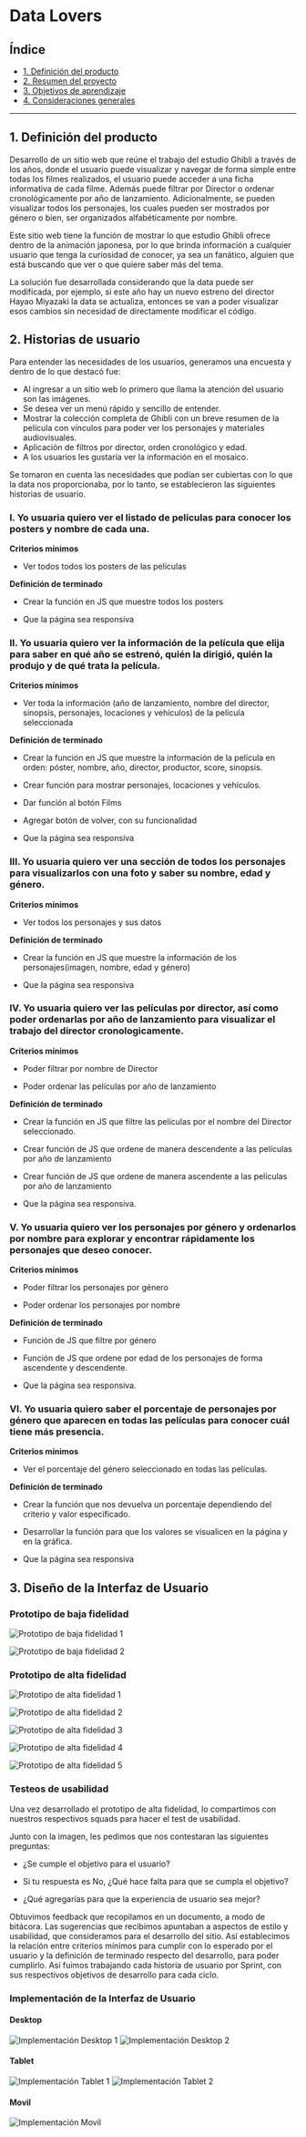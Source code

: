 # Data Lovers

## Índice

* [1. Definición del producto](#1-definicion-del-producto)
* [2. Resumen del proyecto](#2-resumen-del-proyecto)
* [3. Objetivos de aprendizaje](#3-objetivos-de-aprendizaje)
* [4. Consideraciones generales](#4-consideraciones-generales)

***

## 1. Definición del producto

Desarrollo de un sitio web que reúne el trabajo del estudio Ghibli a través de los años, donde el usuario puede visualizar y navegar de forma simple entre todas los filmes realizados, el usuario puede acceder a una ficha informativa de cada filme. Además puede filtrar por Director o ordenar cronológicamente por año de lanzamiento. Adicionalmente, se pueden visualizar todos los personajes, los cuales pueden ser mostrados por género o bien, ser organizados alfabéticamente por nombre.

Este sitio web tiene la función de mostrar lo que estudio Ghibli ofrece dentro de la animación japonesa, por lo que brinda información a cualquier usuario que tenga la curiosidad de conocer, ya sea un fanático, alguien que está buscando que ver o que quiere saber más del tema.

La solución fue desarrollada considerando que la data puede ser modificada, por ejemplo, si este año hay un nuevo estreno del director Hayao Miyazaki la data se actualiza, entonces se van a poder visualizar esos cambios sin necesidad de directamente modificar el código.

## 2. Historias de usuario

Para entender las necesidades de los usuarios, generamos una encuesta y dentro de lo que destacó fue:

- Al ingresar a un sitio web lo primero que llama la atención del usuario son las imágenes.
- Se desea ver un menú rápido y sencillo de entender.
- Mostrar la colección completa de Ghibli con un breve resumen de la película con vínculos para poder ver los personajes y materiales audiovisuales.
- Aplicación de filtros por director, orden cronológico y edad.
- A los usuarios les gustaría ver la información en el mosaico.

Se tomaron en cuenta las necesidades que podían ser cubiertas con lo que la data nos proporcionaba, por lo tanto, se establecieron las siguientes historias de usuario. 

### I. Yo usuaria quiero ver el listado de películas para conocer los posters y nombre de cada una.

**Criterios mínimos**

- Ver todos todos los posters de las películas

**Definición de terminado**

- Crear la función en JS que muestre todos los posters

- Que la página sea responsiva
	
### II. Yo usuaria quiero ver la información de la película que elija para saber en qué año se estrenó, quién la dirigió, quién la produjo y de qué trata la película.

**Criterios mínimos**
- Ver toda la información (año de lanzamiento, nombre del director, sinopsis, personajes, locaciones y vehículos) de la película seleccionada

**Definición de terminado**

- Crear la función en JS que muestre la información de la película en orden:  póster, nombre, año, director, productor, score, sinopsis.

- Crear función para mostrar personajes, locaciones y vehículos.

- Dar función al botón Films

- Agregar botón de volver, con su funcionalidad

- Que la página sea responsiva
	
### III. Yo usuaria quiero ver una sección de todos los personajes para visualizarlos con una foto y saber su nombre, edad y género. 

**Criterios mínimos**

- Ver todos los personajes y sus datos

**Definición de terminado**

- Crear la función en JS que muestre la información de los personajes(imagen, nombre, edad y género)

- Que la página sea responsiva

### IV. Yo usuaria quiero ver las películas por director, así como poder ordenarlas por año de lanzamiento para visualizar el trabajo del director cronologicamente. 

**Criterios mínimos**

- Poder filtrar por nombre de Director

- Poder ordenar las películas por año de lanzamiento

**Definición de terminado**

- Crear la función en JS que filtre las películas por el nombre del Director seleccionado.

- Crear función de JS que ordene de manera descendente a las películas por año de lanzamiento

- Crear función de JS que ordene de manera ascendente a las películas por año de lanzamiento

- Que la página sea responsiva.

### V. Yo usuaria quiero ver los personajes por género y ordenarlos por nombre para explorar y encontrar rápidamente los personajes que deseo conocer.
**Criterios mínimos**

- Poder filtrar los personajes por género

- Poder ordenar los personajes por nombre

**Definición de terminado**

- Función de JS que filtre por género

- Función de JS que ordene por edad de los personajes de forma ascendente y descendente.

- Que la página sea responsiva.

### VI. Yo usuaria quiero saber el porcentaje de personajes por género que aparecen en todas las películas para conocer cuál tiene más presencia.

**Criterios mínimos**

- Ver el porcentaje del género seleccionado en todas las películas.

**Definición de terminado**

- Crear la función que nos devuelva un porcentaje dependiendo del criterio y valor especificado.

- Desarrollar la función para que los valores se visualicen en la página y en la gráfica. 

- Que la página sea responsiva


## 3. Diseño de la Interfaz de Usuario



### Prototipo de baja fidelidad

![Prototipo de baja fidelidad 1](https://github.com/brenah00/DEV009-data-lovers/blob/4cd8654c6bbbb9dce7991bf2238d9ec7fd70fe62/src/img/HU1_PBF.jpg)

![Prototipo de baja fidelidad 2](https://github.com/brenah00/DEV009-data-lovers/blob/4cd8654c6bbbb9dce7991bf2238d9ec7fd70fe62/src/img/HU2_PBF.jpg)

### Prototipo de alta fidelidad

![Prototipo de alta fidelidad 1](https://github.com/brenah00/DEV009-data-lovers/blob/4cd8654c6bbbb9dce7991bf2238d9ec7fd70fe62/src/img/HU1_PAF.png)

![Prototipo de alta fidelidad 2](https://github.com/brenah00/DEV009-data-lovers/blob/4cd8654c6bbbb9dce7991bf2238d9ec7fd70fe62/src/img/HU2_PAF.png)

![Prototipo de alta fidelidad 3](https://github.com/brenah00/DEV009-data-lovers/blob/4cd8654c6bbbb9dce7991bf2238d9ec7fd70fe62/src/img/HU3_PAF.png)

![Prototipo de alta fidelidad 4](https://github.com/brenah00/DEV009-data-lovers/blob/4cd8654c6bbbb9dce7991bf2238d9ec7fd70fe62/src/img/HU4_PAF.png)

![Prototipo de alta fidelidad 5](https://github.com/brenah00/DEV009-data-lovers/blob/4cd8654c6bbbb9dce7991bf2238d9ec7fd70fe62/src/img/PAF_calculo_agregado.png)

### Testeos de usabilidad

Una vez desarrollado el prototipo de alta fidelidad, lo compartimos con nuestros respectivos squads para hacer el test de usabilidad.

Junto con la imagen, les pedimos que nos contestaran las siguientes preguntas:

- ¿Se cumple el objetivo para el usuario?

- Si tu respuesta es No, ¿Qué hace falta para que se cumpla el objetivo?

- ¿Qué agregarías para que la experiencia de usuario sea mejor?

Obtuvimos feedback que recopilamos en un documento, a modo de bitácora. Las sugerencias que recibimos apuntaban a aspectos de estilo y usabilidad, que consideramos para el desarrollo del sitio.
Así establecimos la relación entre criterios mínimos para cumplir con lo esperado por el usuario y la definición de terminado respecto del desarrollo, para poder cumplirlo.
Así fuimos trabajando cada historia de usuario por Sprint, con sus respectivos objetivos de desarrollo para cada ciclo.

### Implementación de la Interfaz de Usuario

#### Desktop
![Implementación Desktop 1](https://github.com/brenah00/DEV009-data-lovers/blob/fe3cf0f6ef08bc5367f9629a9e72fc9bce117479/src/img/Desktop.png)
![Implementación Desktop 2](https://github.com/brenah00/DEV009-data-lovers/blob/4cd8654c6bbbb9dce7991bf2238d9ec7fd70fe62/src/img/Desktop_personajes.png)

#### Tablet
![Implementación Tablet 1](https://github.com/brenah00/DEV009-data-lovers/blob/4cd8654c6bbbb9dce7991bf2238d9ec7fd70fe62/src/img/Responsive_tablet.png)
![Implementación Tablet 2](https://github.com/brenah00/DEV009-data-lovers/blob/4cd8654c6bbbb9dce7991bf2238d9ec7fd70fe62/src/img/Responsive_tablet_film.png)

#### Movil
![Implementación Movil](https://github.com/brenah00/DEV009-data-lovers/blob/4cd8654c6bbbb9dce7991bf2238d9ec7fd70fe62/src/img/Responsive_telefono.png)
